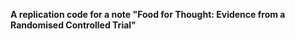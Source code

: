 **A replication code for a note "Food for Thought: Evidence from a Randomised Controlled Trial"**

<a target="_blank" href="https://colab.research.google.com/github/boltikpravyi/rct_hw/blob/main/RCT_Interactive_Notebook.ipynb">
